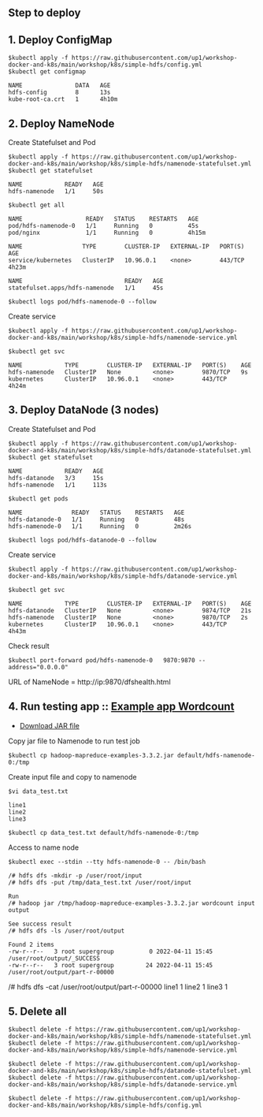 ## Step to deploy

## 1. Deploy ConfigMap
```
$kubectl apply -f https://raw.githubusercontent.com/up1/workshop-docker-and-k8s/main/workshop/k8s/simple-hdfs/config.yml
$kubectl get configmap

NAME               DATA   AGE
hdfs-config        8      13s
kube-root-ca.crt   1      4h10m
```

## 2. Deploy NameNode

Create Statefulset and Pod
```
$kubectl apply -f https://raw.githubusercontent.com/up1/workshop-docker-and-k8s/main/workshop/k8s/simple-hdfs/namenode-statefulset.yml
$kubectl get statefulset

NAME            READY   AGE
hdfs-namenode   1/1     50s

$kubectl get all

NAME                  READY   STATUS    RESTARTS   AGE
pod/hdfs-namenode-0   1/1     Running   0          45s
pod/nginx             1/1     Running   0          4h15m

NAME                 TYPE        CLUSTER-IP   EXTERNAL-IP   PORT(S)   AGE
service/kubernetes   ClusterIP   10.96.0.1    <none>        443/TCP   4h23m

NAME                             READY   AGE
statefulset.apps/hdfs-namenode   1/1     45s

$kubectl logs pod/hdfs-namenode-0 --follow
```

Create service
```
$kubectl apply -f https://raw.githubusercontent.com/up1/workshop-docker-and-k8s/main/workshop/k8s/simple-hdfs/namenode-service.yml

$kubectl get svc

NAME            TYPE        CLUSTER-IP   EXTERNAL-IP   PORT(S)    AGE
hdfs-namenode   ClusterIP   None         <none>        9870/TCP   9s
kubernetes      ClusterIP   10.96.0.1    <none>        443/TCP    4h24m
```

## 3. Deploy DataNode (3 nodes)

Create Statefulset and Pod
```
$kubectl apply -f https://raw.githubusercontent.com/up1/workshop-docker-and-k8s/main/workshop/k8s/simple-hdfs/datanode-statefulset.yml
$kubectl get statefulset

NAME            READY   AGE
hdfs-datanode   3/3     15s
hdfs-namenode   1/1     113s

$kubectl get pods

NAME              READY   STATUS    RESTARTS   AGE
hdfs-datanode-0   1/1     Running   0          48s
hdfs-namenode-0   1/1     Running   0          2m26s

$kubectl logs pod/hdfs-datanode-0 --follow
```

Create service
```
$kubectl apply -f https://raw.githubusercontent.com/up1/workshop-docker-and-k8s/main/workshop/k8s/simple-hdfs/datanode-service.yml

$kubectl get svc

NAME            TYPE        CLUSTER-IP   EXTERNAL-IP   PORT(S)    AGE
hdfs-datanode   ClusterIP   None         <none>        9874/TCP   21s
hdfs-namenode   ClusterIP   None         <none>        9870/TCP   2s
kubernetes      ClusterIP   10.96.0.1    <none>        443/TCP    4h43m
```

Check result 
```
$kubectl port-forward pod/hdfs-namenode-0   9870:9870 --address="0.0.0.0"
```
URL of NameNode = http://ip:9870/dfshealth.html


## 4. Run testing app :: [Example app Wordcount](https://hadoop.apache.org/docs/current/hadoop-mapreduce-client/hadoop-mapreduce-client-core/MapReduceTutorial.html#Example:_WordCount_v1.0)
* [Download JAR file](https://repo1.maven.org/maven2/org/apache/hadoop/hadoop-mapreduce-examples/3.3.2/hadoop-mapreduce-examples-3.3.2.jar)

Copy jar file to Namenode to run test job
```
$kubectl cp hadoop-mapreduce-examples-3.3.2.jar default/hdfs-namenode-0:/tmp
```

Create input file and copy to namenode
```
$vi data_test.txt

line1
line2
line3

$kubectl cp data_test.txt default/hdfs-namenode-0:/tmp
```

Access to name node
```
$kubectl exec --stdin --tty hdfs-namenode-0 -- /bin/bash

/# hdfs dfs -mkdir -p /user/root/input
/# hdfs dfs -put /tmp/data_test.txt /user/root/input

Run
/# hadoop jar /tmp/hadoop-mapreduce-examples-3.3.2.jar wordcount input output

See success result
/# hdfs dfs -ls /user/root/output

Found 2 items
-rw-r--r--   3 root supergroup          0 2022-04-11 15:45 /user/root/output/_SUCCESS
-rw-r--r--   3 root supergroup         24 2022-04-11 15:45 /user/root/output/part-r-00000
```

/# hdfs dfs -cat /user/root/output/part-r-00000
line1	1
line2	1
line3	1

## 5. Delete all
```
$kubectl delete -f https://raw.githubusercontent.com/up1/workshop-docker-and-k8s/main/workshop/k8s/simple-hdfs/namenode-statefulset.yml
$kubectl delete -f https://raw.githubusercontent.com/up1/workshop-docker-and-k8s/main/workshop/k8s/simple-hdfs/namenode-service.yml

$kubectl delete -f https://raw.githubusercontent.com/up1/workshop-docker-and-k8s/main/workshop/k8s/simple-hdfs/datanode-statefulset.yml
$kubectl delete -f https://raw.githubusercontent.com/up1/workshop-docker-and-k8s/main/workshop/k8s/simple-hdfs/datanode-service.yml

$kubectl delete -f https://raw.githubusercontent.com/up1/workshop-docker-and-k8s/main/workshop/k8s/simple-hdfs/config.yml
```